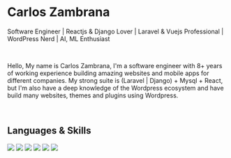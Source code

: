 # Carlos Zambrana

Software Engineer \| Reactjs & Django Lover \| Laravel & Vuejs Professional \| WordPress Nerd \| AI, ML Enthusiast

<br>

Hello, My name is Carlos Zambrana, I'm a software engineer with 8+ years of working experience building amazing websites and mobile apps for different companies.
My strong suite is (Laravel | Django) + Mysql + React, but I'm also have a deep knowledge of the Wordpress ecosystem and have build many websites, themes and plugins using Wordpress.

<br>

## Languages & Skills

![](https://img.shields.io/badge/Javascript-gray.svg?style=for-the-badge&logo=javascript)
![](https://img.shields.io/badge/Python-gray.svg?style=for-the-badge&logo=python)
![](https://img.shields.io/badge/ReactJs-gray.svg?style=for-the-badge&logo=react)
![](https://img.shields.io/badge/Vuejs-gray.svg?style=for-the-badge&logo=vue.js)
![](https://img.shields.io/badge/Svelte-gray.svg?style=for-the-badge&logo=svelte)
![](https://img.shields.io/badge/Wordpress-gray.svg?style=for-the-badge&logo=wordpress)
